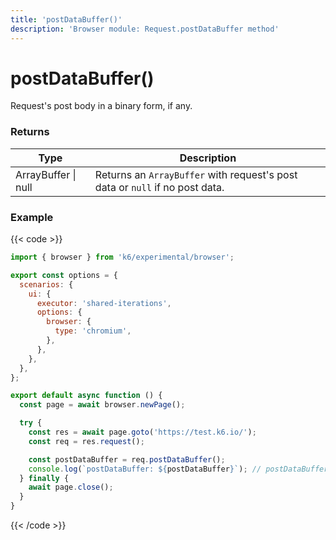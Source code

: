 ```yaml
---
title: 'postDataBuffer()'
description: 'Browser module: Request.postDataBuffer method'
---
```


# postDataBuffer()

Request's post body in a binary form, if any.

### Returns

| Type                | Description                                                                  |
| ------------------- | ---------------------------------------------------------------------------- |
| ArrayBuffer \| null | Returns an `ArrayBuffer` with request's post data or `null` if no post data. |

### Example

{{< code >}}

```javascript
import { browser } from 'k6/experimental/browser';

export const options = {
  scenarios: {
    ui: {
      executor: 'shared-iterations',
      options: {
        browser: {
          type: 'chromium',
        },
      },
    },
  },
};

export default async function () {
  const page = await browser.newPage();

  try {
    const res = await page.goto('https://test.k6.io/');
    const req = res.request();

    const postDataBuffer = req.postDataBuffer();
    console.log(`postDataBuffer: ${postDataBuffer}`); // postDataBuffer: null
  } finally {
    await page.close();
  }
}
```

{{< /code >}}
